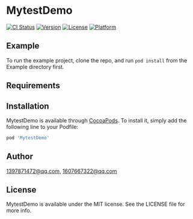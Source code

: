 # MytestDemo

[![CI Status](https://img.shields.io/travis/1397871472@qq.com/MytestDemo.svg?style=flat)](https://travis-ci.org/1397871472@qq.com/MytestDemo)
[![Version](https://img.shields.io/cocoapods/v/MytestDemo.svg?style=flat)](https://cocoapods.org/pods/MytestDemo)
[![License](https://img.shields.io/cocoapods/l/MytestDemo.svg?style=flat)](https://cocoapods.org/pods/MytestDemo)
[![Platform](https://img.shields.io/cocoapods/p/MytestDemo.svg?style=flat)](https://cocoapods.org/pods/MytestDemo)

## Example

To run the example project, clone the repo, and run `pod install` from the Example directory first.

## Requirements

## Installation

MytestDemo is available through [CocoaPods](https://cocoapods.org). To install
it, simply add the following line to your Podfile:

```ruby
pod 'MytestDemo'
```

## Author

1397871472@qq.com, 1607667322@qq.com

## License

MytestDemo is available under the MIT license. See the LICENSE file for more info.
